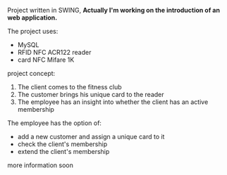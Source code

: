 Project written in SWING, <b>Actually I'm working on the introduction of an web application.</b><br>

The project uses: <br>
- MySQL <br>
- RFID NFC ACR122 reader <br>
- card NFC Mifare 1K <br>

project concept: <br>
1) The client comes to the fitness club <br>
2) The customer brings his unique card to the reader <br>
3) The employee has an insight into whether the client has an active membership <br>

The employee has the option of: <br>
- add a new customer and assign a unique card to it <br>
- check the client's membership <br>
- extend the client's membership <br>

more information soon


